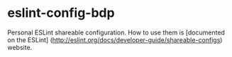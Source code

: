 # eslint-config-bdp

Personal ESLint shareable configuration. How to use them is [documented on the ESLint]
(http://eslint.org/docs/developer-guide/shareable-configs) website.

